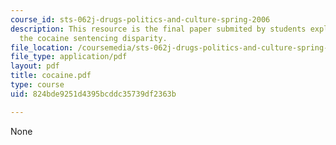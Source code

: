 ```yaml
---
course_id: sts-062j-drugs-politics-and-culture-spring-2006
description: This resource is the final paper submited by students explaining about
  the cocaine sentencing disparity.
file_location: /coursemedia/sts-062j-drugs-politics-and-culture-spring-2006/824bde9251d4395bcddc35739df2363b_cocaine.pdf
file_type: application/pdf
layout: pdf
title: cocaine.pdf
type: course
uid: 824bde9251d4395bcddc35739df2363b

---
```

None